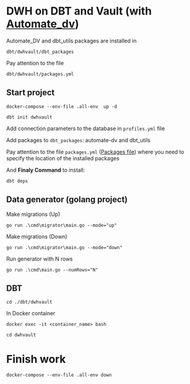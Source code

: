 # DWH on DBT and Vault (with [Automate_dv](https://automate-dv.readthedocs.io/en/latest/))
Automate_DV and dbt_utils packages are installed in
```
dbt/dwhvault/dbt_packages
```
Pay attention to the file
```
dbt/dwhvault/packages.yml
```

## Start project
```
docker-compose --env-file .all-env  up -d 
```
```
dbt init dwhvault
```

Add connection parameters to the database in `profiles.yml` file

Add packages to `dbt_packages`: automate-dv and dbt_utils

Pay attention to the file `packages.yml` ([Packages file](https://docs.getdbt.com/docs/build/packages#how-do-i-add-a-package-to-my-project)) where you need to specify the location of the installed packages

And **Finaly Command** to install:
```
dbt deps 
```

## Data generator (golang project)
Make migrations (Up)
```
go run .\cmd\migrator\main.go --mode="up"
```
Make migrations (Down)
```
go run .\cmd\migrator\main.go --mode="down"
```
Run generator with N rows
```
go run .\cmd\main.go --numRows="N"
```


## DBT
```
cd ./dbt/dwhvault
```
In Docker container
```
docker exec -it <container_name> bash

cd dwhvault 
```


# Finish work
```
docker-compose --env-file .all-env down 
```